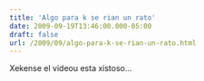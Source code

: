 ```yaml
---
title: 'Algo para k se rian un rato'
date: 2009-09-19T13:46:00.000-05:00
draft: false
url: /2009/09/algo-para-k-se-rian-un-rato.html
---
```


Xekense el videou esta xistoso...  
  
<object width="425" height="344">
<param name="movie" value="//www.youtube.com/v/WhwbxEfy7fg&amp;hl=es&amp;fs=1&amp;">
<param name="allowFullScreen" value="true">
<param name="allowscriptaccess" value="always">
<embed src="//www.youtube.com/v/WhwbxEfy7fg&amp;hl=es&amp;fs=1&amp;" type="application/x-shockwave-flash" allowscriptaccess="always" allowfullscreen="true" width="425" height="344">
</object>
